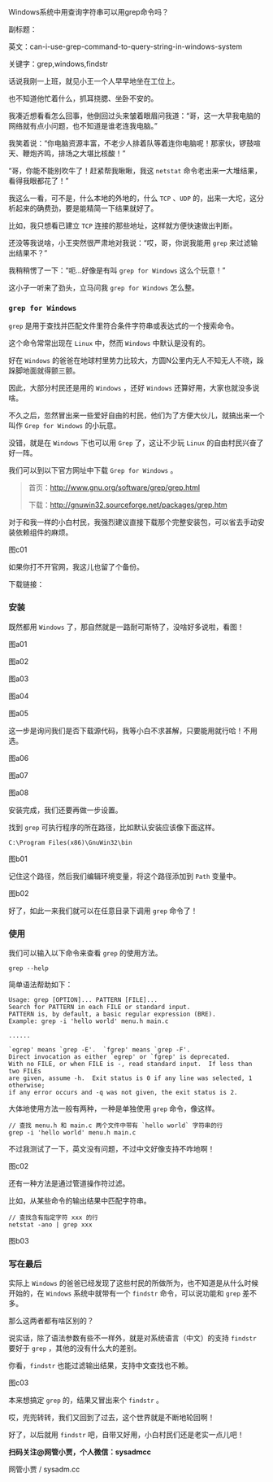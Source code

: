 Windows系统中用查询字符串可以用grep命令吗？

副标题：

英文：can-i-use-grep-command-to-query-string-in-windows-system

关键字：grep,windows,findstr



话说我刚一上班，就见小王一个人早早地坐在工位上。

也不知道他忙着什么，抓耳挠腮、坐卧不安的。



我凑近想看看怎么回事，他倒回过头来皱着眼眉问我道：“哥，这一大早我电脑的网络就有点小问题，也不知道是谁老连我电脑。”

我笑着说：“你电脑资源丰富，不老少人排着队等着连你电脑呢！那家伙，锣鼓喧天、鞭炮齐鸣，排场之大堪比核酸！”

“哥，你能不能别吹牛了！赶紧帮我瞅瞅，我这 `netstat` 命令老出来一大堆结果，看得我眼都花了！”

我这么一看，可不是，什么本地的外地的，什么 `TCP` 、`UDP` 的，出来一大坨，这分析起来的确费劲，要是能精简一下结果就好了。

比如，我只想看已建立 `TCP` 连接的那些地址，这样就方便快速做出判断。

还没等我说啥，小王突然很严肃地对我说：“哎，哥，你说我能用 `grep` 来过滤输出结果不？”

我稍稍愣了一下：“呃...好像是有叫 `grep for Windows` 这么个玩意！”

这小子一听来了劲头，立马问我 `grep for Windows` 怎么整。



### `grep for Windows`

`grep` 是用于查找并匹配文件里符合条件字符串或表达式的一个搜索命令。

这个命令常常出现在 `Linux` 中，然而 `Windows` 中默认是没有的。

好在 `Windows` 的爸爸在地球村里势力比较大，方圆N公里内无人不知无人不晓，跺跺脚地面就得颤三颤。

因此，大部分村民还是用的 `Windows` ，还好 `Windows` 还算好用，大家也就没多说啥。

不久之后，忽然冒出来一些爱好自由的村民，他们为了方便大伙儿，就搞出来一个叫作 `Grep for Windows` 的小玩意。

没错，就是在 `Windows` 下也可以用 `Grep` 了，这让不少玩 `Linux` 的自由村民兴奋了好一阵。



我们可以到以下官方网址中下载 `Grep for Windows` 。

> 首页：http://www.gnu.org/software/grep/grep.html
>
> 下载：http://gnuwin32.sourceforge.net/packages/grep.htm



对于和我一样的小白村民，我强烈建议直接下载那个完整安装包，可以省去手动安装依赖组件的麻烦。

图c01



如果你打不开官网，我这儿也留了个备份。

下载链接：





### 安装

既然都用 `Windows` 了，那自然就是一路耐可斯特了，没啥好多说啦，看图！

图a01

图a02

图a03

图a04

图a05



这一步是询问我们是否下载源代码，我等小白不求甚解，只要能用就行哈！不用选。

图a06



图a07

图a08



安装完成，我们还要再做一步设置。

找到 `grep` 可执行程序的所在路径，比如默认安装应该像下面这样。

```
C:\Program Files(x86)\GnuWin32\bin
```

图b01



记住这个路径，然后我们编辑环境变量，将这个路径添加到 `Path` 变量中。

图b02



好了，如此一来我们就可以在任意目录下调用 `grep` 命令了！



### 使用

我们可以输入以下命令来查看 `grep` 的使用方法。

```
grep --help
```



简单语法帮助如下：

```
Usage: grep [OPTION]... PATTERN [FILE]...
Search for PATTERN in each FILE or standard input.
PATTERN is, by default, a basic regular expression (BRE).
Example: grep -i 'hello world' menu.h main.c

......

`egrep' means `grep -E'.  `fgrep' means `grep -F'.
Direct invocation as either `egrep' or `fgrep' is deprecated.
With no FILE, or when FILE is -, read standard input.  If less than two FILEs
are given, assume -h.  Exit status is 0 if any line was selected, 1 otherwise;
if any error occurs and -q was not given, the exit status is 2.
```



大体地使用方法一般有两种，一种是单独使用 `grep` 命令，像这样。

```
// 查找 menu.h 和 main.c 两个文件中带有 `hello world` 字符串的行
grep -i 'hello world' menu.h main.c
```



不过我测试了一下，英文没有问题，不过中文好像支持不咋地啊！

图c02



还有一种方法是通过管道操作符过滤。

比如，从某些命令的输出结果中匹配字符串。

```
// 查找含有指定字符 xxx 的行
netstat -ano | grep xxx
```

图b03







### 写在最后



实际上 `Windows` 的爸爸已经发现了这些村民的所做所为，也不知道是从什么时候开始的，在 `Windows` 系统中就带有一个 `findstr` 命令，可以说功能和 `grep` 差不多。

那么这两者都有啥区别的？

说实话，除了语法参数有些不一样外，就是对系统语言（中文）的支持 `findstr` 要好于 `grep` ，其他的没有什么大的差别。

你看，`findstr` 也能过滤输出结果，支持中文查找也不赖。

图c03



本来想搞定 `grep` 的，结果又冒出来个 `findstr` 。

哎，兜兜转转，我们又回到了过去，这个世界就是不断地轮回啊！

好了，以后就用 `findstr` 吧，自带又好用，小白村民们还是老实一点儿吧！



**扫码关注@网管小贾，个人微信：sysadmcc**

网管小贾 / sysadm.cc